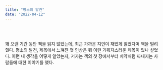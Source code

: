 ```yaml
---
title: "평소의 발견"
date: "2022-04-12"
---
```


<!-- ![평소의발견](http://image.yes24.com/goods/77088791/XL) -->

<br/>
<br/>

꽤 오랜 기간 동안 책을 읽지 않았는데, 최근 가까운 지인이 재밌게 읽었다며 책을 빌려줬다.
평소의 발견, 제목에서 느껴진 첫 인상은 뭐 이런 기획자스러운 제목이 있나 싶었다.
이런 내 생각을 어떻게 알았는지, 저자는 책의 첫 장에서부터 치약처럼 짜내지는 사람들에 대한 이야기를 했다.
